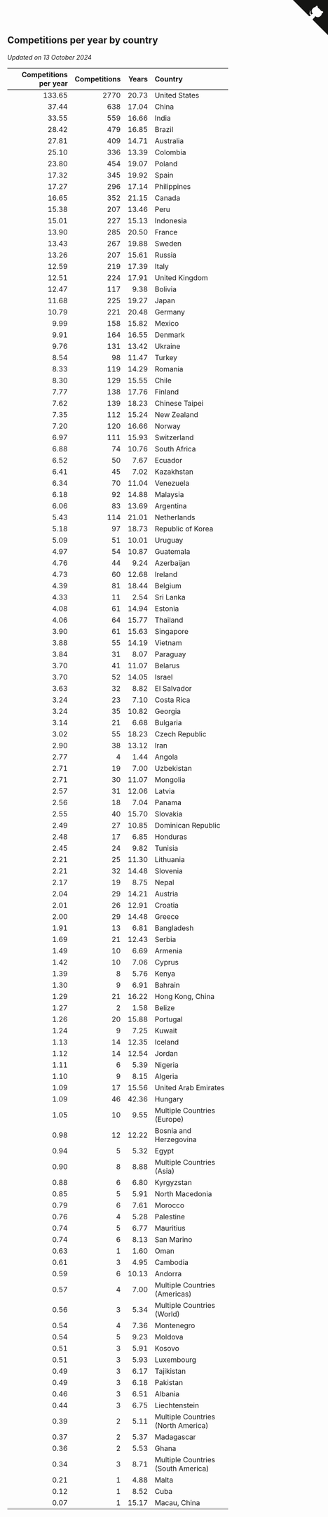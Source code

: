 ## Competitions per year by country

*Updated on 13 October 2024*

| Competitions per year | Competitions | Years | Country |
| ---: | ---: | ---: | :--- |
| 133.65 | 2770 | 20.73 | United States |
| 37.44 | 638 | 17.04 | China |
| 33.55 | 559 | 16.66 | India |
| 28.42 | 479 | 16.85 | Brazil |
| 27.81 | 409 | 14.71 | Australia |
| 25.10 | 336 | 13.39 | Colombia |
| 23.80 | 454 | 19.07 | Poland |
| 17.32 | 345 | 19.92 | Spain |
| 17.27 | 296 | 17.14 | Philippines |
| 16.65 | 352 | 21.15 | Canada |
| 15.38 | 207 | 13.46 | Peru |
| 15.01 | 227 | 15.13 | Indonesia |
| 13.90 | 285 | 20.50 | France |
| 13.43 | 267 | 19.88 | Sweden |
| 13.26 | 207 | 15.61 | Russia |
| 12.59 | 219 | 17.39 | Italy |
| 12.51 | 224 | 17.91 | United Kingdom |
| 12.47 | 117 | 9.38 | Bolivia |
| 11.68 | 225 | 19.27 | Japan |
| 10.79 | 221 | 20.48 | Germany |
| 9.99 | 158 | 15.82 | Mexico |
| 9.91 | 164 | 16.55 | Denmark |
| 9.76 | 131 | 13.42 | Ukraine |
| 8.54 | 98 | 11.47 | Turkey |
| 8.33 | 119 | 14.29 | Romania |
| 8.30 | 129 | 15.55 | Chile |
| 7.77 | 138 | 17.76 | Finland |
| 7.62 | 139 | 18.23 | Chinese Taipei |
| 7.35 | 112 | 15.24 | New Zealand |
| 7.20 | 120 | 16.66 | Norway |
| 6.97 | 111 | 15.93 | Switzerland |
| 6.88 | 74 | 10.76 | South Africa |
| 6.52 | 50 | 7.67 | Ecuador |
| 6.41 | 45 | 7.02 | Kazakhstan |
| 6.34 | 70 | 11.04 | Venezuela |
| 6.18 | 92 | 14.88 | Malaysia |
| 6.06 | 83 | 13.69 | Argentina |
| 5.43 | 114 | 21.01 | Netherlands |
| 5.18 | 97 | 18.73 | Republic of Korea |
| 5.09 | 51 | 10.01 | Uruguay |
| 4.97 | 54 | 10.87 | Guatemala |
| 4.76 | 44 | 9.24 | Azerbaijan |
| 4.73 | 60 | 12.68 | Ireland |
| 4.39 | 81 | 18.44 | Belgium |
| 4.33 | 11 | 2.54 | Sri Lanka |
| 4.08 | 61 | 14.94 | Estonia |
| 4.06 | 64 | 15.77 | Thailand |
| 3.90 | 61 | 15.63 | Singapore |
| 3.88 | 55 | 14.19 | Vietnam |
| 3.84 | 31 | 8.07 | Paraguay |
| 3.70 | 41 | 11.07 | Belarus |
| 3.70 | 52 | 14.05 | Israel |
| 3.63 | 32 | 8.82 | El Salvador |
| 3.24 | 23 | 7.10 | Costa Rica |
| 3.24 | 35 | 10.82 | Georgia |
| 3.14 | 21 | 6.68 | Bulgaria |
| 3.02 | 55 | 18.23 | Czech Republic |
| 2.90 | 38 | 13.12 | Iran |
| 2.77 | 4 | 1.44 | Angola |
| 2.71 | 19 | 7.00 | Uzbekistan |
| 2.71 | 30 | 11.07 | Mongolia |
| 2.57 | 31 | 12.06 | Latvia |
| 2.56 | 18 | 7.04 | Panama |
| 2.55 | 40 | 15.70 | Slovakia |
| 2.49 | 27 | 10.85 | Dominican Republic |
| 2.48 | 17 | 6.85 | Honduras |
| 2.45 | 24 | 9.82 | Tunisia |
| 2.21 | 25 | 11.30 | Lithuania |
| 2.21 | 32 | 14.48 | Slovenia |
| 2.17 | 19 | 8.75 | Nepal |
| 2.04 | 29 | 14.21 | Austria |
| 2.01 | 26 | 12.91 | Croatia |
| 2.00 | 29 | 14.48 | Greece |
| 1.91 | 13 | 6.81 | Bangladesh |
| 1.69 | 21 | 12.43 | Serbia |
| 1.49 | 10 | 6.69 | Armenia |
| 1.42 | 10 | 7.06 | Cyprus |
| 1.39 | 8 | 5.76 | Kenya |
| 1.30 | 9 | 6.91 | Bahrain |
| 1.29 | 21 | 16.22 | Hong Kong, China |
| 1.27 | 2 | 1.58 | Belize |
| 1.26 | 20 | 15.88 | Portugal |
| 1.24 | 9 | 7.25 | Kuwait |
| 1.13 | 14 | 12.35 | Iceland |
| 1.12 | 14 | 12.54 | Jordan |
| 1.11 | 6 | 5.39 | Nigeria |
| 1.10 | 9 | 8.15 | Algeria |
| 1.09 | 17 | 15.56 | United Arab Emirates |
| 1.09 | 46 | 42.36 | Hungary |
| 1.05 | 10 | 9.55 | Multiple Countries (Europe) |
| 0.98 | 12 | 12.22 | Bosnia and Herzegovina |
| 0.94 | 5 | 5.32 | Egypt |
| 0.90 | 8 | 8.88 | Multiple Countries (Asia) |
| 0.88 | 6 | 6.80 | Kyrgyzstan |
| 0.85 | 5 | 5.91 | North Macedonia |
| 0.79 | 6 | 7.61 | Morocco |
| 0.76 | 4 | 5.28 | Palestine |
| 0.74 | 5 | 6.77 | Mauritius |
| 0.74 | 6 | 8.13 | San Marino |
| 0.63 | 1 | 1.60 | Oman |
| 0.61 | 3 | 4.95 | Cambodia |
| 0.59 | 6 | 10.13 | Andorra |
| 0.57 | 4 | 7.00 | Multiple Countries (Americas) |
| 0.56 | 3 | 5.34 | Multiple Countries (World) |
| 0.54 | 4 | 7.36 | Montenegro |
| 0.54 | 5 | 9.23 | Moldova |
| 0.51 | 3 | 5.91 | Kosovo |
| 0.51 | 3 | 5.93 | Luxembourg |
| 0.49 | 3 | 6.17 | Tajikistan |
| 0.49 | 3 | 6.18 | Pakistan |
| 0.46 | 3 | 6.51 | Albania |
| 0.44 | 3 | 6.75 | Liechtenstein |
| 0.39 | 2 | 5.11 | Multiple Countries (North America) |
| 0.37 | 2 | 5.37 | Madagascar |
| 0.36 | 2 | 5.53 | Ghana |
| 0.34 | 3 | 8.71 | Multiple Countries (South America) |
| 0.21 | 1 | 4.88 | Malta |
| 0.12 | 1 | 8.52 | Cuba |
| 0.07 | 1 | 15.17 | Macau, China |


<a href="https://github.com/jonatanklosko/wca_statistics" class="github-corner" aria-label="View source on Github"><svg width="80" height="80" viewBox="0 0 250 250" style="fill:#151513; color:#fff; position: absolute; top: 0; border: 0; right: 0;" aria-hidden="true"><path d="M0,0 L115,115 L130,115 L142,142 L250,250 L250,0 Z"></path><path d="M128.3,109.0 C113.8,99.7 119.0,89.6 119.0,89.6 C122.0,82.7 120.5,78.6 120.5,78.6 C119.2,72.0 123.4,76.3 123.4,76.3 C127.3,80.9 125.5,87.3 125.5,87.3 C122.9,97.6 130.6,101.9 134.4,103.2" fill="currentColor" style="transform-origin: 130px 106px;" class="octo-arm"></path><path d="M115.0,115.0 C114.9,115.1 118.7,116.5 119.8,115.4 L133.7,101.6 C136.9,99.2 139.9,98.4 142.2,98.6 C133.8,88.0 127.5,74.4 143.8,58.0 C148.5,53.4 154.0,51.2 159.7,51.0 C160.3,49.4 163.2,43.6 171.4,40.1 C171.4,40.1 176.1,42.5 178.8,56.2 C183.1,58.6 187.2,61.8 190.9,65.4 C194.5,69.0 197.7,73.2 200.1,77.6 C213.8,80.2 216.3,84.9 216.3,84.9 C212.7,93.1 206.9,96.0 205.4,96.6 C205.1,102.4 203.0,107.8 198.3,112.5 C181.9,128.9 168.3,122.5 157.7,114.1 C157.9,116.9 156.7,120.9 152.7,124.9 L141.0,136.5 C139.8,137.7 141.6,141.9 141.8,141.8 Z" fill="currentColor" class="octo-body"></path></svg></a><style>.github-corner:hover .octo-arm{animation:octocat-wave 560ms ease-in-out}@keyframes octocat-wave{0%,100%{transform:rotate(0)}20%,60%{transform:rotate(-25deg)}40%,80%{transform:rotate(10deg)}}@media (max-width:500px){.github-corner:hover .octo-arm{animation:none}.github-corner .octo-arm{animation:octocat-wave 560ms ease-in-out}}</style>
